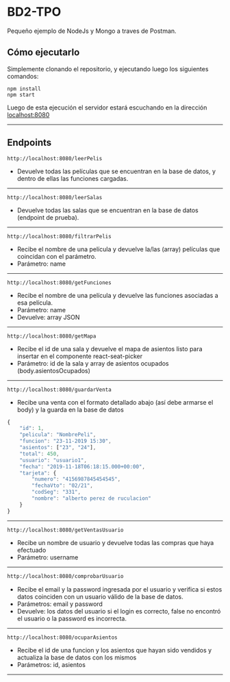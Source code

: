 # BD2-TPO
Pequeño ejemplo de NodeJs y Mongo a traves de Postman.

## Cómo ejecutarlo

Simplemente clonando el repositorio, y ejecutando luego los siguientes comandos:

```
npm install
npm start
```

Luego de esta ejecución el servidor estará escuchando en la dirección [localhost:8080](localhost:8080)

***

## Endpoints

```
http://localhost:8080/leerPelis
```

- Devuelve todas las películas que se encuentran en la base de datos, y dentro de ellas las funciones cargadas.

***

```
http://localhost:8080/leerSalas
```

- Devuelve todas las salas que se encuentran en la base de datos (endpoint de prueba).

***

```
http://localhost:8080/filtrarPelis
```

- Recibe el nombre de una película y devuelve la/las (array) películas que coincidan con el parámetro.
- Parámetro: name

***

```
http://localhost:8080/getFunciones
```

- Recibe el nombre de una película y devuelve las funciones asociadas a esa película.
- Parámetro: name
- Devuelve: array JSON

***

```
http://localhost:8080/getMapa
```

- Recibe el id de una sala y devuelve el mapa de asientos listo para insertar en el componente react-seat-picker
- Parámetro: id de la sala y array de asientos ocupados (body.asientosOcupados)

***

```
http://localhost:8080/guardarVenta
```

- Recibe una venta con el formato detallado abajo (así debe armarse el body) y la guarda en la base de datos

```js
{
    "id": 1,
    "pelicula": "NombrePeli",
    "funcion": "23-11-2019 15:30",
    "asientos": ["23", "24"],
    "total": 450,
    "usuario": "usuario1",
    "fecha": "2019-11-18T06:18:15.000+00:00",
    "tarjeta": {
    	"numero": "4156987845454545",
    	"fechaVto": "02/21",
    	"codSeg": "331",
    	"nombre": "alberto perez de ruculacion"
    }
}
```

***

```
http://localhost:8080/getVentasUsuario
```

- Recibe un nombre de usuario y devuelve todas las compras que haya efectuado
- Parámetro: username

***

```sh
http://localhost:8080/comprobarUsuario
```

- Recibe el email y la password ingresada por el usuario y verifica si estos datos coinciden con un usuario válido de la base de datos.
- Parámetros: email y password
- Devuelve: los datos del usuario si el login es correcto, false no encontró el usuario o la password es incorrecta.

***

```
http://localhost:8080/ocuparAsientos
```

- Recibe el id de una funcion y los asientos que hayan sido vendidos y actualiza la base de datos con los mismos
- Parámetros: id, asientos

***